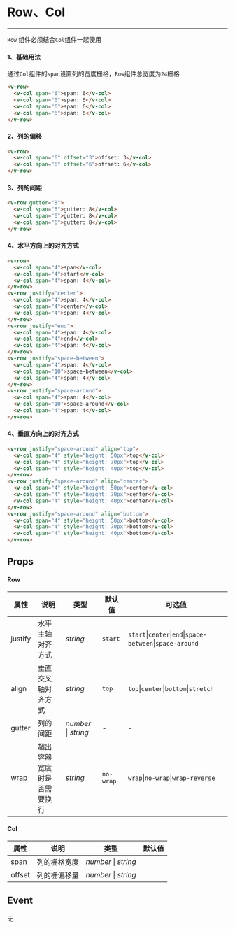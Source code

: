 # Row、Col

---

`Row` 组件必须结合`Col`组件一起使用

#### 1、基础用法

通过`Col`组件的`span`设置列的宽度栅格，`Row`组件总宽度为`24`栅格

```html
<v-row>
  <v-col span="6">span: 6</v-col>
  <v-col span="6">span: 6</v-col>
  <v-col span="6">span: 6</v-col>
  <v-col span="6">span: 6</v-col>
</v-row>
```

#### 2、列的偏移

```html
<v-row>
  <v-col span="6" offset="3">offset: 3</v-col>
  <v-col span="6" offset="6">offset: 6</v-col>
</v-row>
```

#### 3、列的间距

```html
<v-row gutter="8">
  <v-col span="6">gutter: 8</v-col>
  <v-col span="6">gutter: 8</v-col>
  <v-col span="6">gutter: 8</v-col>
</v-row>
```

#### 4、水平方向上的对齐方式

```html
<v-row>
  <v-col span="4">span</v-col>
  <v-col span="4">start</v-col>
  <v-col span="4">span: 4</v-col>
</v-row>
<v-row justify="center">
  <v-col span="4">span: 4</v-col>
  <v-col span="4">center</v-col>
  <v-col span="4">span: 4</v-col>
</v-row>
<v-row justify="end">
  <v-col span="4">span: 4</v-col>
  <v-col span="4">end</v-col>
  <v-col span="4">span: 4</v-col>
</v-row>
<v-row justify="space-between">
  <v-col span="4">span: 4</v-col>
  <v-col span="10">space-between</v-col>
  <v-col span="4">span: 4</v-col>
</v-row>
<v-row justify="space-around">
  <v-col span="4">span: 4</v-col>
  <v-col span="10">space-around</v-col>
  <v-col span="4">span: 4</v-col>
</v-row>
```

#### 4、垂直方向上的对齐方式

```html
<v-row justify="space-around" align="top">
  <v-col span="4" style="height: 50px">top</v-col>
  <v-col span="4" style="height: 70px">top</v-col>
  <v-col span="4" style="height: 40px">top</v-col>
</v-row>
<v-row justify="space-around" align="center">
  <v-col span="4" style="height: 50px">center</v-col>
  <v-col span="4" style="height: 70px">center</v-col>
  <v-col span="4" style="height: 40px">center</v-col>
</v-row>
<v-row justify="space-around" align="bottom">
  <v-col span="4" style="height: 50px">bottom</v-col>
  <v-col span="4" style="height: 70px">bottom</v-col>
  <v-col span="4" style="height: 40px">bottom</v-col>
</v-row>
```

## Props

#### Row

| 属性    | 说明                       | 类型                     | 默认值    | 可选值                                                                    |
| ------- | -------------------------- | ------------------------ | --------- | ------------------------------------------------------------------------- |
| justify | 水平主轴对齐方式           | _string_                 | `start`   | `start`&#124;`center`&#124;`end`&#124;`space-between`&#124;`space-around` |
| align   | 垂直交叉轴对齐方式         | _string_                 | `top`     | `top`&#124;`center`&#124;`bottom`&#124;`stretch`                          |
| gutter  | 列的间距                   | _number_ &#124; _string_ | -         | -                                                                         |
| wrap    | 超出容器宽度时是否需要换行 | _string_                 | `no-wrap` | `wrap`&#124;`no-wrap`&#124;`wrap-reverse`                                 |

#### Col

| 属性   | 说明         | 类型                     | 默认值 |
| ------ | ------------ | ------------------------ | ------ |
| span   | 列的栅格宽度 | _number_ &#124; _string_ |        |
| offset | 列的栅偏移量 | _number_ &#124; _string_ |        |

## Event

无
